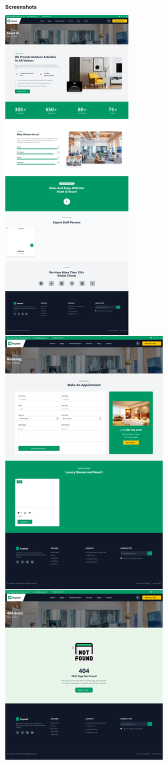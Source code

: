 ### Screenshots

![Home Page](https://github.com/muhammadSaifuddin-webSolutions/teach-solution-pro/raw/main/Backend/githubImages/image1.png)
![Booking Page](https://github.com/muhammadSaifuddin-webSolutions/teach-solution-pro/raw/main/Backend/githubImages/image2.png)
![404 Page](https://github.com/muhammadSaifuddin-webSolutions/teach-solution-pro/raw/main/Backend/githubImages/image3.png)
